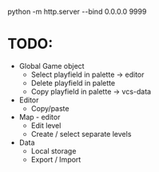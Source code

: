 python -m http.server --bind 0.0.0.0 9999

# TODO:
- Global Game object
    - Select playfield in palette -> editor
    - Delete playfield in palette
    - Copy playfield in palette
        -> vcs-data
- Editor
    - Copy/paste
- Map - editor
    - Edit level
    - Create / select separate levels
- Data
    - Local storage
    - Export / Import


